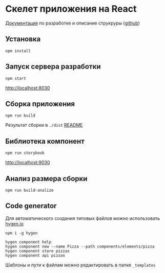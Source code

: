 # Скелет приложения на React

[Документация](https://vladimirshestakov.gitbooks.io/react-guid/content/) по разработке и описание 
струкруры ([github](https://github.com/ylabio/react-guide))

## Установка
`npm install`

## Запуск сервера разработки

`npm start`

[http://localhost:8030](http://localhost:8030/)

## Сборка приложения
`npm run build`

Результат сборки в `./dist` [README](dist/README.md)

## Библиотека компонент

`npm run storybook`

[http://localhost:9030](http://localhost:9030/)

## Анализ размера сборки
`npm run build-analize`


## Code generator

Для автоматического создания типовых файлов
можно использовать [hygen.io](http://www.hygen.io/)

```
npm i -g hygen

hygen component help
hygen component new --name Pizza --path components/elements/pizza
hygen component store pizzas
hygen component api pizzas
```

Шаблоны и пути к файлам можно редактировать в папке `_templates`

